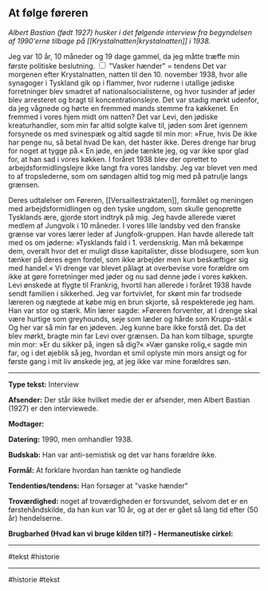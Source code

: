 ## At følge føreren 

*Albert Bastian (født 1927) husker i det følgende interview fra begyndelsen af 1990'erne tilbage på [[Krystalnatten|krystalnatten]] i 1938.*

<label class="ob-comment" title="" style=""> Jeg var 10 år, 10 måneder og 19 dage gammel, da jeg måtte træffe min første politiske beslutning. <input type="checkbox"> <span style=""> 	"Vasker hænder" = tendens</span></label> Det var morgenen efter Krystalnatten, natten til den 10. november 1938, hvor alle synagoger i Tyskland gik op i flammer, hvor ruderne i utallige jødiske forretninger blev smadret af nationalsocialisterne, og hvor tusinder af jøder blev arresteret og bragt til koncentrationslejre. Det var stadig mørkt udenfor, da jeg vågnede og hørte en fremmed mands stemme fra køkkenet. En fremmed i vores hjem midt om natten? Det var Levi, den jødiske kreaturhandler, som min far altid solgte kalve til, jøden som året igennem forsynede os med svinespæk og altid sagde til min mor: »Frue, hvis De ikke har penge nu, så betal hvad De kan, det haster ikke. Deres drenge har brug for noget at tygge på.« En jøde, en jøde tænkte jeg, og var ikke spor glad for, at han sad i vores køkken. I foråret 1938 blev der oprettet to arbejdsformidlingslejre ikke langt fra vores landsby. Jeg var blevet ven med to af tropslederne, som om søndagen altid tog mig med på patrulje langs grænsen. 

 Deres udtalelser om Føreren, [[Versaillestraktaten]], formålet og meningen med arbejdsformidlingen og den tyske ungdom, som skulle genoprette Tysklands ære, gjorde stort indtryk på mig. Jeg havde allerede været medlem af Jungvolk i 10 måneder. I vores lille landsby ved den franske grænse var vores lærer leder af Jungfolk-gruppen. Han havde allerede talt med os om jøderne: »Tysklands fald i 1. verdenskrig. Man må bekæmpe dem, overalt hvor det er muligt disse kapitalister, disse blodsugere, som kun tænker på deres egen fordel, som ikke arbejder men kun beskæftiger sig med handel.« Vi drenge var blevet pålagt at overbevise vore forældre om ikke at gøre forretninger med jøder og nu sad denne jøde i vores køkken. Levi ønskede at flygte til Frankrig, hvortil han allerede i foråret 1938 havde sendt familien i sikkerhed. Jeg var fortvivlet, for skønt min far trodsede læreren og nægtede at købe mig en brun skjorte, så respekterede jeg ham. Han var stor og stærk. Min lærer sagde: »Føreren forventer, at I drenge skal være hurtige som greyhounds, seje som læder og hårde som Krupp-stål.« Og her var så min far en jødeven. Jeg kunne bare ikke forstå det. Da det blev mørkt, bragte min far Levi over grænsen. Da han kom tilbage, spurgte min mor: »Er du sikker på, ingen så dig?« »Vær ganske rolig,« sagde min far, og i det øjeblik så jeg, hvordan et smil oplyste min mors ansigt og for første gang i mit liv ønskede jeg, at jeg ikke var mine forældres søn.
 
 ---
 **Type tekst:** Interview

**Afsender:**  Der står ikke hvilket medie der er afsender, men Albert Bastian (1927) er den interviewede.

**Modtager:** 

**Datering:** 1990, men omhandler 1938.

**Budskab:** Han var anti-semistisk og det var hans forældre ikke.

**Formål:** At forklare hvordan han tænkte og handlede

**Tendentiøs/tendens:** Han forsøger at "vaske hænder"

**Troværdighed:** noget af troværdigheden er forsvundet, selvom det er en førstehåndskilde, da han kun var 10 år, og at der er gået så lang tid efter (50 år) hendelserne.

**Brugbarhed (Hvad kan vi bruge kilden til?) - Hermaneutiske cirkel:**
 
 
 ---
 #tekst 
 #historie 
 

---
#historie
#tekst